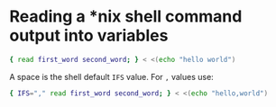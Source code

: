 # Reading a *nix shell command output into variables

```sh
{ read first_word second_word; } < <(echo "hello world")
```

A space is the shell default `IFS` value. For `,` values use:

```sh
{ IFS="," read first_word second_word; } < <(echo "hello,world")
```

